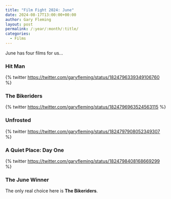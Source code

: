 ```yaml
---
title: "Film Fight 2024: June"
date: 2024-08-17T13:00:00+00:00
author: Gary Fleming
layout: post
permalink: /:year/:month/:title/
categories:
  - Films
---
```


June has four films for us...

### Hit Man

{% twitter https://twitter.com/garyfleming/status/1824796339349106760 %}

### The Bikeriders

{% twitter https://twitter.com/garyfleming/status/1824796963524563115 %}

### Unfrosted

{% twitter https://twitter.com/garyfleming/status/1824797908052349307 %}

### A Quiet Place: Day One

{% twitter https://twitter.com/garyfleming/status/1824798408168669299 %}


### The June Winner

The only real choice here is **The Bikeriders**.